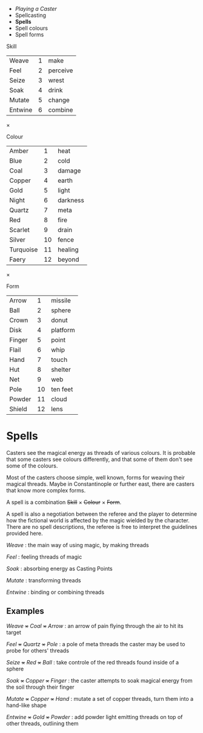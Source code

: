 
<!-- .margin.compass -->
* _Playing a Caster_
* Spellcasting
* **Spells**
* Spell colours
* Spell forms


<!-- <div.tables> -->

<!-- .head -->
Skill

<!-- .skills -->
|         |   |          |
|---------|---|----------|
| Weave   | 1 | make     |
| Feel    | 2 | perceive |
| Seize   | 3 | wrest    |
| Soak    | 4 | drink    |
| Mutate  | 5 | change   |
| Entwine | 6 | combine  |

<!-- .mul -->
×

<!-- .head -->
Colour

<!-- .colours -->
|           |    |          |
|-----------|----|----------|
| Amber     |  1 | heat     |
| Blue      |  2 | cold     |
| Coal      |  3 | damage   |
| Copper    |  4 | earth    |
| Gold      |  5 | light    |
| Night     |  6 | darkness |
| Quartz    |  7 | meta     |
| Red       |  8 | fire     |
| Scarlet   |  9 | drain    |
| Silver    | 10 | fence    |
| Turquoise | 11 | healing  |
| Faery     | 12 | beyond   |

<!-- .mul -->
×

<!-- .head -->
Form

<!-- .forms -->
|        |    |          |
|--------|----|----------|
| Arrow  |  1 | missile  |
| Ball   |  2 | sphere   |
| Crown  |  3 | donut    |
| Disk   |  4 | platform |
| Finger |  5 | point    |
| Flail  |  6 | whip     |
| Hand   |  7 | touch    |
| Hut    |  8 | shelter  |
| Net    |  9 | web      |
| Pole   | 10 | ten feet |
| Powder | 11 | cloud    |
| Shield | 12 | lens     |

<!-- </div.tables> -->


# Spells

Casters see the magical energy as threads of various colours. It is probable that some casters see colours differently, and that some of them don't see some of the colours.

Most of the casters choose simple, well known, forms for weaving their magical threads. Maybe in Constantinople or further east, there are casters that know more complex forms.

A spell is a combination ~~Skill~~ × ~~Colour~~ × ~~Form~~.

A spell is also a negotiation between the referee and the player to determine how the fictional world is affected by the magic wielded by the character. There are no spell descriptions, the referee is free to interpret the guidelines provided here.

_Weave_
: the main way of using magic, by making threads

_Feel_
: feeling threads of magic

_Soak_
: absorbing energy as Casting Points

_Mutate_
: transforming threads

_Entwine_
: binding or combining threads


## Examples

<!-- .examples -->

_Weave_ ~~×~~ _Coal_ ~~×~~ _Arrow_
: an arrow of pain flying through the air to hit its target

_Feel_ ~~×~~ _Quartz_ ~~×~~ _Pole_
: a pole of meta threads the caster may be used to probe for others' threads

_Seize_ ~~×~~ _Red_ ~~×~~ _Ball_
: take controle of the red threads found inside of a sphere

_Soak_ ~~×~~ _Copper_ ~~×~~ _Finger_
: the caster attempts to soak magical energy from the soil through their finger

_Mutate_ ~~×~~ _Copper_ ~~×~~ _Hand_
: mutate a set of copper threads, turn them into a hand-like shape

_Entwine_ ~~×~~ _Gold_ ~~×~~ _Powder_
: add powder light emitting threads on top of other threads, outlining them


<script>

onDocumentReady(function() {
  elts('section[data-aa-title="spells"] .tables table').forEach(function(te) {
    elt(te, 'thead').remove();
  });
});

</script>

